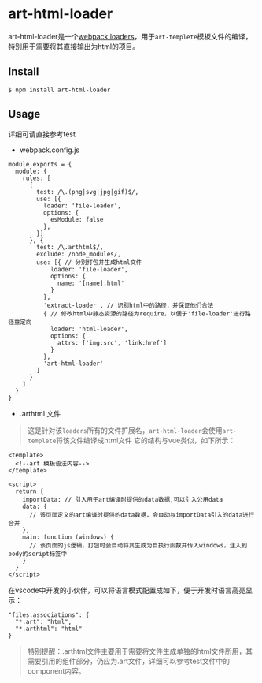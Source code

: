 # art-html-loader

art-html-loader是一个[webpack loaders](https://www.webpackjs.com/configuration/module/#rule-loaders)，用于``art-templete``模板文件的编译，特别用于需要将其直接输出为html的项目。

## Install
```
$ npm install art-html-loader
```

## Usage
详细可请直接参考test

- webpack.config.js
```
module.exports = {
  module: {
    rules: [
      {
        test: /\.(png|svg|jpg|gif)$/,
        use: [{
          loader: 'file-loader',
          options: {
            esModule: false
          },
        }]
      }, {
        test: /\.arthtml$/,
        exclude: /node_modules/,
        use: [{ // 分别打包并生成html文件
            loader: 'file-loader',
            options: {
              name: '[name].html'
            }
          },
          'extract-loader', // 识别html中的路径，并保证他们合法
          { // 修改html中静态资源的路径为require，以便于'file-loader'进行路径重定向
            loader: 'html-loader',
            options: {
              attrs: ['img:src', 'link:href']
            }
          },
          'art-html-loader'
        ]
      }
    ]
  }
}

```

- .arthtml 文件
> 这是针对该``loaders``所有的文件扩展名，``art-html-loader``会使用``art-templete``将该文件编译成html文件
它的结构与vue类似，如下所示：
```
<template>
  <!--art 模板语法内容-->
</template>

<script>
  return {
    importData: // 引入用于art编译时提供的data数据,可以引入公用data
    data: {
      // 该页面定义的art编译时提供的data数据，会自动与importData引入的data进行合并
    },
    main: function (windows) {
      // 该页面的js逻辑，打包时会自动将其生成为自执行函数并传入windows，注入到body的script标签中
    }
  }
</script>
```

在vscode中开发的小伙伴，可以将语言模式配置成如下，便于开发时语言高亮显示：
```
"files.associations": {
  "*.art": "html",
  "*.arthtml": "html"
}
```

> 特别提醒：.arthtml文件主要用于需要将文件生成单独的html文件所用，其需要引用的组件部分，仍应为.art文件，详细可以参考test文件中的component内容。
